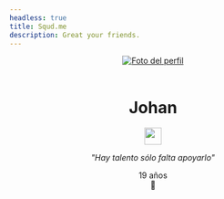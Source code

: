 ```yaml
---
headless: true
title: Squd.me
description: Great your friends.
---
```


<div align="center">
<a href="https://instagram.com/johandraew">
<img alt="Foto del perfil" class="be6sR" src="https://instagram.fmex10-2.fna.fbcdn.net/v/t51.2885-19/s150x150/141178627_111546030899969_2267140937590127994_n.jpg?tp=1&amp;_nc_ht=instagram.fmex10-2.fna.fbcdn.net&amp;_nc_ohc=ijbGsMnA1FgAX-5PhrA&amp;oh=d17dd2960abf5e49cec619def9e6b13f&amp;oe=606F9AA0"></a>
<br><br>

<h1 id="username">Johan</h1>

<img width="30" height="30" src="/verified/hahayes.svg"></img>
</div><center>

_"Hay talento sólo falta apoyarlo"_
<br>

19 años
<br>
🐣
